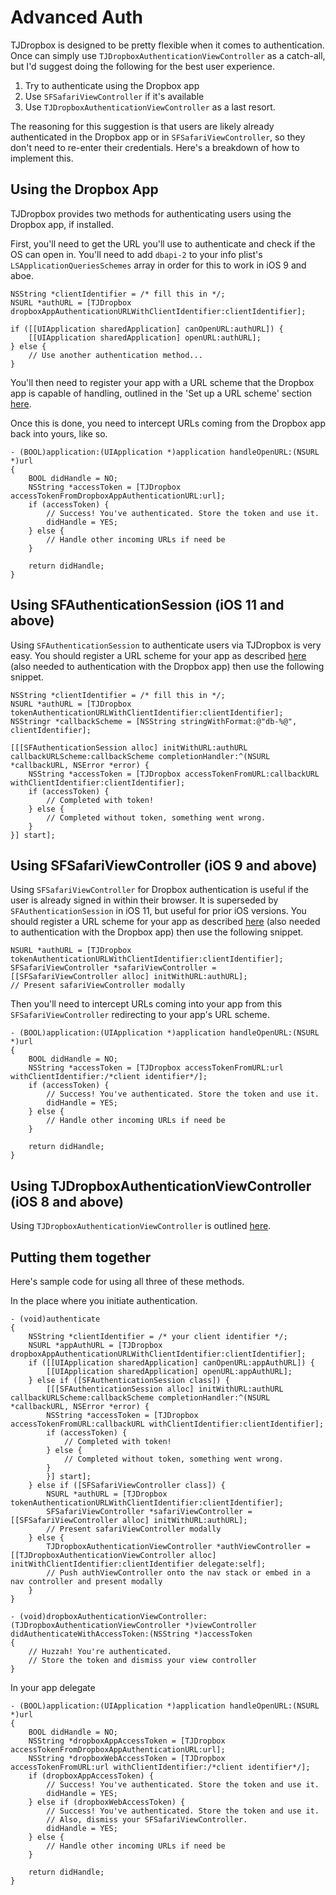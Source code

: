 # Advanced Auth

TJDropbox is designed to be pretty flexible when it comes to authentication. Once can simply use `TJDropboxAuthenticationViewController` as a catch-all, but I'd suggest doing the following for the best user experience.

1. Try to authenticate using the Dropbox app
2. Use `SFSafariViewController` if it's available
3. Use `TJDropboxAuthenticationViewController` as a last resort.

The reasoning for this suggestion is that users are likely already authenticated in the Dropbox app or in `SFSafariViewController`, so they don't need to re-enter their credentials. Here's a breakdown of how to implement this.

## Using the Dropbox App

TJDropbox provides two methods for authenticating users using the Dropbox app, if installed.

First, you'll need to get the URL you'll use to authenticate and check if the OS can open in. You'll need to add `dbapi-2` to your info plist's `LSApplicationQueriesSchemes` array in order for this to work in iOS 9 and aboe.

```objc
NSString *clientIdentifier = /* fill this in */;
NSURL *authURL = [TJDropbox dropboxAppAuthenticationURLWithClientIdentifier:clientIdentifier];

if ([[UIApplication sharedApplication] canOpenURL:authURL]) {
	[[UIApplication sharedApplication] openURL:authURL];
} else {
	// Use another authentication method...
}
```

You'll then need to register your app with a URL scheme that the Dropbox app is capable of handling, outlined in the 'Set up a URL scheme' section [here](https://github.com/dropbox/SwiftyDropbox#configure-your-project).

Once this is done, you need to intercept URLs coming from the Dropbox app back into yours, like so.

```objc
- (BOOL)application:(UIApplication *)application handleOpenURL:(NSURL *)url
{
	BOOL didHandle = NO;
	NSString *accessToken = [TJDropbox accessTokenFromDropboxAppAuthenticationURL:url];
	if (accessToken) {
		// Success! You've authenticated. Store the token and use it.
		didHandle = YES;
	} else {
		// Handle other incoming URLs if need be
	}
	
	return didHandle;
}
```

## Using SFAuthenticationSession (iOS 11 and above)

Using `SFAuthenticationSession` to authenticate users via TJDropbox is very easy. You should register a URL scheme for your app as described [here](https://github.com/dropbox/SwiftyDropbox#configure-your-project) (also needed to authentication with the Dropbox app) then use the following snippet.

```objc
NSString *clientIdentifier = /* fill this in */;
NSURL *authURL = [TJDropbox tokenAuthenticationURLWithClientIdentifier:clientIdentifier];
NSStringr *callbackScheme = [NSString stringWithFormat:@"db-%@", clientIdentifier];

[[[SFAuthenticationSession alloc] initWithURL:authURL callbackURLScheme:callbackScheme completionHandler:^(NSURL *callbackURL, NSError *error) {
    NSString *accessToken = [TJDropbox accessTokenFromURL:callbackURL withClientIdentifier:clientIdentifier];
    if (accessToken) {
        // Completed with token!
    } else {
        // Completed without token, something went wrong.
    }
}] start];
```

## Using SFSafariViewController (iOS 9 and above)

Using `SFSafariViewController` for Dropbox authentication is useful if the user is already signed in within their browser. It is superseded by `SFAuthenticationSession` in iOS 11, but useful for prior iOS versions. You should register a URL scheme for your app as described [here](https://github.com/dropbox/SwiftyDropbox#configure-your-project) (also needed to authentication with the Dropbox app) then use the following snippet.

```objc
NSURL *authURL = [TJDropbox tokenAuthenticationURLWithClientIdentifier:clientIdentifier];
SFSafariViewController *safariViewController = [[SFSafariViewController alloc] initWithURL:authURL];
// Present safariViewController modally
```

Then you'll need to intercept URLs coming into your app from this `SFSafariViewController` redirecting to your app's URL scheme.

```objc
- (BOOL)application:(UIApplication *)application handleOpenURL:(NSURL *)url
{
	BOOL didHandle = NO;
	NSString *accessToken = [TJDropbox accessTokenFromURL:url withClientIdentifier:/*client identifier*/];
	if (accessToken) {
		// Success! You've authenticated. Store the token and use it.
		didHandle = YES;
	} else {
		// Handle other incoming URLs if need be
	}
	
	return didHandle;
}
```

## Using TJDropboxAuthenticationViewController (iOS 8 and above)

Using `TJDropboxAuthenticationViewController` is outlined [here](../README.md#auth).

## Putting them together

Here's sample code for using all three of these methods.

In the place where you initiate authentication.

```objc
- (void)authenticate
{
	NSString *clientIdentifier = /* your client identifier */;
	NSURL *appAuthURL = [TJDropbox dropboxAppAuthenticationURLWithClientIdentifier:clientIdentifier];	
	if ([[UIApplication sharedApplication] canOpenURL:appAuthURL]) {
		[[UIApplication sharedApplication] openURL:appAuthURL];
	} else if ([SFAuthenticationSession class]) {
		[[[SFAuthenticationSession alloc] initWithURL:authURL callbackURLScheme:callbackScheme completionHandler:^(NSURL *callbackURL, NSError *error) {
	    NSString *accessToken = [TJDropbox accessTokenFromURL:callbackURL withClientIdentifier:clientIdentifier];
	    if (accessToken) {
	        // Completed with token!
	    } else {
	        // Completed without token, something went wrong.
	    }
		}] start];
	} else if ([SFSafariViewController class]) {
		NSURL *authURL = [TJDropbox tokenAuthenticationURLWithClientIdentifier:clientIdentifier];
		SFSafariViewController *safariViewController = [[SFSafariViewController alloc] initWithURL:authURL];
		// Present safariViewController modally
	} else {
		TJDropboxAuthenticationViewController *authViewController = [[TJDropboxAuthenticationViewController alloc] initWithClientIdentifier:clientIdentifier delegate:self];
		// Push authViewController onto the nav stack or embed in a nav controller and present modally
	}
}

- (void)dropboxAuthenticationViewController:(TJDropboxAuthenticationViewController *)viewController didAuthenticateWithAccessToken:(NSString *)accessToken
{
	// Huzzah! You're authenticated.
	// Store the token and dismiss your view controller
}
```

In your app delegate

```
- (BOOL)application:(UIApplication *)application handleOpenURL:(NSURL *)url
{
	BOOL didHandle = NO;
	NSString *dropboxAppAccessToken = [TJDropbox accessTokenFromDropboxAppAuthenticationURL:url];
	NSString *dropboxWebAccessToken = [TJDropbox accessTokenFromURL:url withClientIdentifier:/*client identifier*/];
	if (dropboxAppAccessToken) {
		// Success! You've authenticated. Store the token and use it.
		didHandle = YES;
	} else if (dropboxWebAccessToken) {
		// Success! You've authenticated. Store the token and use it.
		// Also, dismiss your SFSafariViewController.
		didHandle = YES;
	} else {
		// Handle other incoming URLs if need be
	}
	
	return didHandle;
}
```
